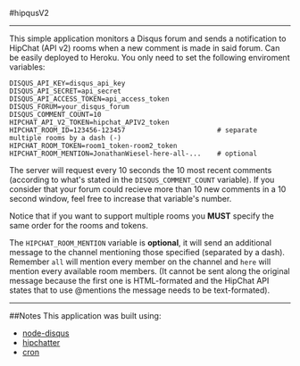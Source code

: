 #hipqusV2
***
This simple application monitors a Disqus forum and sends a notification to HipChat (API v2) rooms when a new comment is made in said forum. Can be easily deployed to Heroku. You only need to set the following enviroment variables:

```
DISQUS_API_KEY=disqus_api_key
DISQUS_API_SECRET=api_secret
DISQUS_API_ACCESS_TOKEN=api_access_token
DISQUS_FORUM=your_disqus_forum
DISQUS_COMMENT_COUNT=10
HIPCHAT_API_V2_TOKEN=hipchat_APIV2_token
HIPCHAT_ROOM_ID=123456-123457                       # separate multiple rooms by a dash (-)
HIPCHAT_ROOM_TOKEN=room1_token-room2_token
HIPCHAT_ROOM_MENTION=JonathanWiesel-here-all-...    # optional
```

The server will request every 10 seconds the 10 most recent comments (according to what's stated in the `DISQUS_COMMENT_COUNT` variable). If you consider that your forum could recieve more than 10 new comments in a 10 second window, feel free to increase that variable's number.

Notice that if you want to support multiple rooms you **MUST** specify the same order for the rooms and tokens.

The `HIPCHAT_ROOM_MENTION` variable is **optional**, it will send an additional message to the channel mentioning those specified (separated by a dash). Remember `all` will mention every member on the channel and `here` will mention every available room members.
(It cannot be sent along the original message because the first one is HTML-formated and the HipChat API states that to use @mentions the message needs to be text-formated).

***

##Notes
This application was built using:
* [node-disqus](https://github.com/hay/node-disqus)
* [hipchatter](https://github.com/charltoons/hipchatter)
* [cron](https://github.com/ncb000gt/node-cron)

